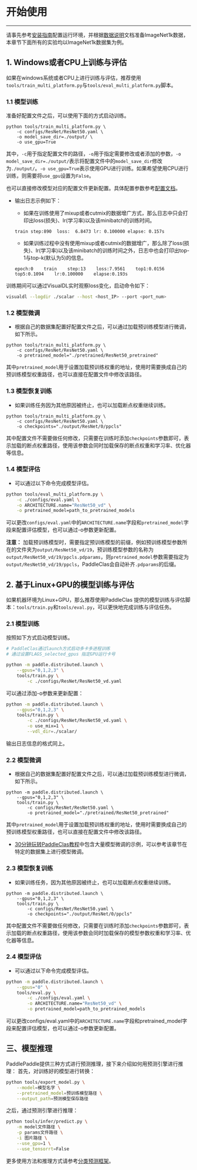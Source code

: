 # 开始使用
---
请事先参考[安装指南](install.md)配置运行环境，并根据[数据说明](./data.md)文档准备ImageNet1k数据，本章节下面所有的实验均以ImageNet1k数据集为例。

## 1. Windows或者CPU上训练与评估

如果在windows系统或者CPU上进行训练与评估，推荐使用`tools/train_multi_platform.py`与`tools/eval_multi_platform.py`脚本。

### 1.1 模型训练

准备好配置文件之后，可以使用下面的方式启动训练。

```
python tools/train_multi_platform.py \
    -c configs/ResNet/ResNet50.yaml \
    -o model_save_dir=./output/ \
    -o use_gpu=True
```

其中，`-c`用于指定配置文件的路径，`-o`用于指定需要修改或者添加的参数，`-o model_save_dir=./output/`表示将配置文件中的`model_save_dir`修改为`./output/`。`-o use_gpu=True`表示使用GPU进行训练。如果希望使用CPU进行训练，则需要将`use_gpu`设置为`False`。

也可以直接修改模型对应的配置文件更新配置。具体配置参数参考[配置文档](config.md)。

* 输出日志示例如下：

    * 如果在训练使用了mixup或者cutmix的数据增广方式，那么日志中只会打印出loss(损失)、lr(学习率)以及该minibatch的训练时间。

    ```
    train step:890  loss:  6.8473 lr: 0.100000 elapse: 0.157s
    ```

    * 如果训练过程中没有使用mixup或者cutmix的数据增广，那么除了loss(损失)、lr(学习率)以及该minibatch的训练时间之外，日志中也会打印出top-1与top-k(默认为5)的信息。

    ```
    epoch:0    train    step:13    loss:7.9561    top1:0.0156    top5:0.1094    lr:0.100000    elapse:0.193s
    ```

训练期间可以通过VisualDL实时观察loss变化，启动命令如下：

```bash
visualdl --logdir ./scalar --host <host_IP> --port <port_num>
```

### 1.2 模型微调

* 根据自己的数据集配置好配置文件之后，可以通过加载预训练模型进行微调，如下所示。

```
python tools/train_multi_platform.py \
    -c configs/ResNet/ResNet50.yaml \
    -o pretrained_model="./pretrained/ResNet50_pretrained"
```

其中`pretrained_model`用于设置加载预训练权重的地址，使用时需要换成自己的预训练模型权重路径，也可以直接在配置文件中修改该路径。

### 1.3 模型恢复训练

* 如果训练任务因为其他原因被终止，也可以加载断点权重继续训练。

```
python tools/train_multi_platform.py \
    -c configs/ResNet/ResNet50.yaml \
    -o checkpoints="./output/ResNet/0/ppcls"
```

其中配置文件不需要做任何修改，只需要在训练时添加`checkpoints`参数即可，表示加载的断点权重路径，使用该参数会同时加载保存的断点权重和学习率、优化器等信息。


### 1.4 模型评估

* 可以通过以下命令完成模型评估。

```bash
python tools/eval_multi_platform.py \
    -c ./configs/eval.yaml \
    -o ARCHITECTURE.name="ResNet50_vd" \
    -o pretrained_model=path_to_pretrained_models
```

可以更改`configs/eval.yaml`中的`ARCHITECTURE.name`字段和`pretrained_model`字段来配置评估模型，也可以通过-o参数更新配置。

**注意：** 加载预训练模型时，需要指定预训练模型的前缀，例如预训练模型参数所在的文件夹为`output/ResNet50_vd/19`，预训练模型参数的名称为`output/ResNet50_vd/19/ppcls.pdparams`，则`pretrained_model`参数需要指定为`output/ResNet50_vd/19/ppcls`，PaddleClas会自动补齐`.pdparams`的后缀。


## 2. 基于Linux+GPU的模型训练与评估

如果机器环境为Linux+GPU，那么推荐使用PaddleClas 提供的模型训练与评估脚本：`tools/train.py`和`tools/eval.py`，可以更快地完成训练与评估任务。

### 2.1 模型训练

按照如下方式启动模型训练。

```bash
# PaddleClas通过launch方式启动多卡多进程训练
# 通过设置FLAGS_selected_gpus 指定GPU运行卡号

python -m paddle.distributed.launch \
    --gpus="0,1,2,3" \
    tools/train.py \
        -c ./configs/ResNet/ResNet50_vd.yaml
```

可以通过添加-o参数来更新配置：

```bash
python -m paddle.distributed.launch \
    --gpus="0,1,2,3" \
    tools/train.py \
        -c ./configs/ResNet/ResNet50_vd.yaml \
        -o use_mix=1 \
        --vdl_dir=./scalar/
```

输出日志信息的格式同上。

### 2.2 模型微调

* 根据自己的数据集配置好配置文件之后，可以通过加载预训练模型进行微调，如下所示。

```
python -m paddle.distributed.launch \
    --gpus="0,1,2,3" \
    tools/train.py \
        -c configs/ResNet/ResNet50.yaml \
        -o pretrained_model="./pretrained/ResNet50_pretrained"
```

其中`pretrained_model`用于设置加载预训练权重的地址，使用时需要换成自己的预训练模型权重路径，也可以直接在配置文件中修改该路径。

* [30分钟玩转PaddleClas教程](./quick_start.md)中包含大量模型微调的示例，可以参考该章节在特定的数据集上进行模型微调。


### 2.3 模型恢复训练

* 如果训练任务，因为其他原因被终止，也可以加载断点权重继续训练。

```
python -m paddle.distributed.launch \
    --gpus="0,1,2,3" \
    tools/train.py \
        -c configs/ResNet/ResNet50.yaml \
        -o checkpoints="./output/ResNet/0/ppcls"
```

其中配置文件不需要做任何修改，只需要在训练时添加`checkpoints`参数即可，表示加载的断点权重路径，使用该参数会同时加载保存的模型参数权重和学习率、优化器等信息。


### 2.4 模型评估

* 可以通过以下命令完成模型评估。

```bash
python -m paddle.distributed.launch \
    --gpus="0" \
    tools/eval.py \
        -c ./configs/eval.yaml \
        -o ARCHITECTURE.name="ResNet50_vd" \
        -o pretrained_model=path_to_pretrained_models
```

可以更改configs/eval.yaml中的`ARCHITECTURE.name`字段和pretrained_model字段来配置评估模型，也可以通过-o参数更新配置。


## 三、模型推理

PaddlePaddle提供三种方式进行预测推理，接下来介绍如何用预测引擎进行推理：
首先，对训练好的模型进行转换：

```bash
python tools/export_model.py \
    --model=模型名字 \
    --pretrained_model=预训练模型路径 \
    --output_path=预测模型保存路径

```
之后，通过预测引擎进行推理：
```bash
python tools/infer/predict.py \
    -m model文件路径 \
    -p params文件路径 \
    -i 图片路径 \
    --use_gpu=1 \
    --use_tensorrt=False
```
更多使用方法和推理方式请参考[分类预测框架](../extension/paddle_inference.md)。
